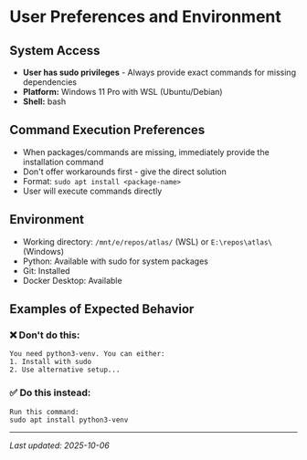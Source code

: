 # User Preferences and Environment

## System Access
- **User has sudo privileges** - Always provide exact commands for missing dependencies
- **Platform:** Windows 11 Pro with WSL (Ubuntu/Debian)
- **Shell:** bash

## Command Execution Preferences
- When packages/commands are missing, immediately provide the installation command
- Don't offer workarounds first - give the direct solution
- Format: `sudo apt install <package-name>`
- User will execute commands directly

## Environment
- Working directory: `/mnt/e/repos/atlas/` (WSL) or `E:\repos\atlas\` (Windows)
- Python: Available with sudo for system packages
- Git: Installed
- Docker Desktop: Available

## Examples of Expected Behavior

### ❌ Don't do this:
```
You need python3-venv. You can either:
1. Install with sudo
2. Use alternative setup...
```

### ✅ Do this instead:
```
Run this command:
sudo apt install python3-venv
```

---
*Last updated: 2025-10-06*
